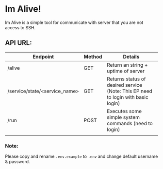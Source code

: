 # Im Alive!
Im Alive is a simple tool for communicate with server that you are not access to SSH.

## API URL:
| Endpoint | Method | Details |
|--|--|--|
| /alive |GET  | Return an string + uptime of server |
| /service/state/<service_name> | GET | Returns status of desired service (Note: This EP need to login with basic login) |
| /run | POST | Executes some simple system commands (need to login)  |
|  |  |  |

### Note:
Please copy and rename `.env.example` to `.env` and change default username & password.